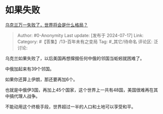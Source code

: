 # 如果失败
[乌克兰万一失败了，世界将会是什么格局？](https://www.zhihu.com/question/588835509/answer/3564738285)

> Author: #0-Anonymity
> Last update: [发布于 2024-07-17]
> Link:
> Category: #【答集】/13-百年未有之变局 
> Tag: #_其它/待命名 
> 评论区:
> 泛讨论:

乌克兰如果失败了，以后美国再想撺掇任何中俄的邻国当蚯蚓就困难了。

中俄加起来有39个邻国。

如果你还算上伊朗，那还要再加6个。

也就是中俄伊3国，再加上45个国家，这个世界上一共有48国，美国很难再在其中搞代理人战争。

不能动用这个终极手段，世界超过一半的人口和土地可以享受和平。
